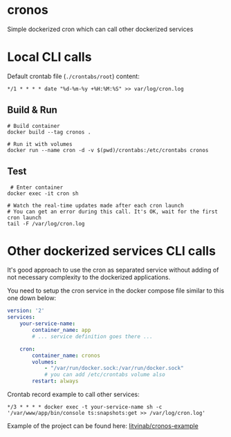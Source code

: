 # cronos

Simple dockerized cron which can call other dockerized services

# Local CLI calls

Default crontab file (`./crontabs/root`) content:

`*/1 * * * * date "%d-%m-%y +%H:%M:%S" >> var/log/cron.log`

## Build & Run
```shell
# Build container
docker build --tag cronos . 

# Run it with volumes
docker run --name cron -d -v $(pwd)/crontabs:/etc/crontabs cronos
```

## Test
```shell
 # Enter container
docker exec -it cron sh

# Watch the real-time updates made after each cron launch 
# You can get an error during this call. It's OK, wait for the first cron launch
tail -F /var/log/cron.log 
```

# Other dockerized services CLI calls

It's good approach to use the cron as separated service without adding of not necessary complexity to the dockerized applications.

You need to setup the cron service in the docker compose file similar to this one down below:

```yml
version: '2'
services:
    your-service-name:
        container_name: app
        # ... service definition goes there ...

    cron:
        container_name: cronos
        volumes:
            - "/var/run/docker.sock:/var/run/docker.sock" 
            # you can add /etc/crontabs volume also
        restart: always
```

Crontab record example to call other services:

`*/3 * * * * docker exec -t your-service-name sh -c '/var/www/app/bin/console ts:snapshots:get >> /var/log/cron.log'`

Example of the project can be found here: 
[litvinab/cronos-example](https://github.com/litvinab/cronos-example)